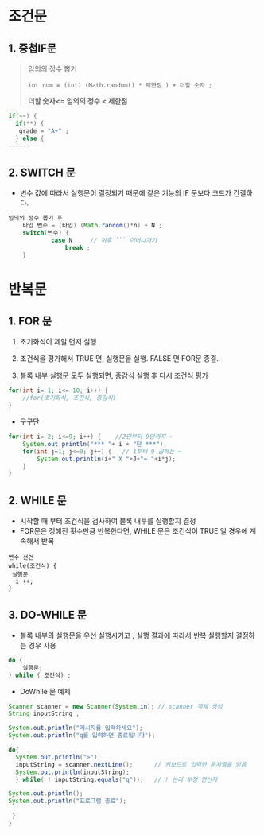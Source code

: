 # 조건문

##  1. 중첩IF문

> 임의의 정수 뽑기
>
> `int num = (int) (Math.random() * 제한점 ) + 더할 숫자 ;`
>
> <b>더할 숫자<= 임의의 정수 < 제한점</b>

``` java
if(~~) {
  if(**) {
   grade = "A+" ;
  } else {
------
```

##  2. SWITCH 문

- 변수 값에 따라서 실행문이 결정되기 때문에 같은 기능의 IF 문보다 코드가 간결하다.

``` java
임의의 정수 뽑기 후
    타입 변수 = (타입) (Math.random()*n) + N ;
    switch(변수) {
            case N     // 이후 ``` 이어나가기
                break ; 
    }
```

##  

# 반복문

##  1. FOR 문

1) 초기화식이 제일 먼저 실행

2) 조건식을 평가해서 TRUE 면, 실행문을 실행. FALSE 면 FOR문 종결.

3) 블록 내부 실행문 모두 실행되면, 증감식 실행 후 다시 조건식 평가

``` java
for(int i= 1; i<= 10; i++) {
    //for(초기화식, 조건식, 증감식)
}
```

- 구구단

``` java
for(int i= 2; i<=9; i++) {    //2단부터 9단까지 ~
    System.out.println("*** "+ i + "단 ***");
    for(int j=1; j<=9; j++) {   // 1부터 9 곱하는 ~
        System.out.println(i+" X "+J+"= "+i*j);
    }
}
```

##  2. WHILE 문

- 시작할 때 부터 조건식을 검사하여 블록 내부를 실행할지 결정
- FOR문은 정해진 횟수만큼 반복한다면, WHILE 문은 조건식이 TRUE 일 경우에 계속해서 반복

```
변수 선언
while(조건식) {
 실행문
  i ++;
}
```

##  3. DO-WHILE 문

- 블록 내부의 실행문을 우선 실행시키고 , 실행 결과에 따라서 반복 실행할지 결정하는 경우 사용

``` java
do {
    실행문;
} while { 조건식} ;
```

- DoWhile 문 예제

```java
Scanner scanner = new Scanner(System.in); // scanner 객체 생성
String inputString ;

System.out.println("메시지를 입력하세요");
System.out.println("q를 입력하면 종료됩니다");

do{
  System.out.println(">");
  inputString = scanner.nextLine();      // 키보드로 입력한 문자열을 얻음
  System.out.println(inputString);
  } while( ! inputString.equals("q"));   // ! 논리 부정 연산자

System.out.println();
System.out.println("프로그램 종료");
    
 }
}
```

